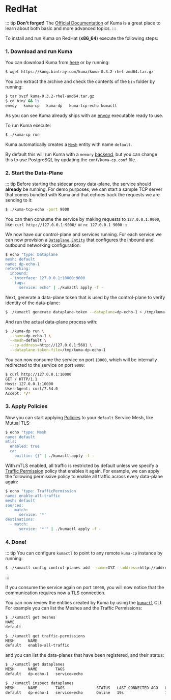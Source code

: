 # RedHat

::: tip
**Don't forget!** The [Official Documentation](../) of Kuma is a great place to learn about both basic and more advanced topics.
:::

To install and run Kuma on RedHat (**x86_64**) execute the following steps:

### 1. Download and run Kuma

You can download Kuma from [here](https://kong.bintray.com/kuma/kuma-0.3.2-rhel-amd64.tar.gz) or by running:

```sh
$ wget https://kong.bintray.com/kuma/kuma-0.3.2-rhel-amd64.tar.gz
```

You can extract the archive and check the contents of the `bin` folder by running:

```sh
$ tar xvzf kuma-0.3.2-rhel-amd64.tar.gz
$ cd bin/ && ls
envoy   kuma-cp   kuma-dp   kuma-tcp-echo kumactl
```

As you can see Kuma already ships with an [envoy](http://envoyproxy.io) executable ready to use.

To run Kuma execute:

```sh
$ ./kuma-cp run
```

Kuma automatically creates a [`Mesh`](../../policies/mesh) entity with name `default`. 

By default this will run Kuma with a `memory` [backend](../../documentation/backends), but you can change this to use PostgreSQL by updating the `conf/kuma-cp.conf` file.

### 2. Start the Data-Plane

::: tip
Before starting the sidecar proxy data-plane, the service should **already** be running. For demo purposes, we can start a sample TCP server that comes bundled with Kuma and that echoes back the requests we are sending to it:

```sh
$ ./kuma-tcp-echo -port 9000
```

You can then consume the service by making requests to `127.0.0.1:9000`, like: `curl http://127.0.0.1:9000/` or `nc 127.0.0.1 9000`
:::

We now have our control-plane and services running. For each service we can now provision a [`Dataplane Entity`](../documentation/dps-and-data-model/#dataplane-entity) that configures the inbound and outbound networking configuration:

```sh
$ echo "type: Dataplane
mesh: default
name: dp-echo-1
networking:
  inbound:
  - interface: 127.0.0.1:10000:9000
    tags:
      service: echo" | ./kumactl apply -f -
```

Next, generate a data-plane token that is used by the control-plane to verify identity of the data-plane:
```sh
$ ./kumactl generate dataplane-token --dataplane=dp-echo-1 > /tmp/kuma-dp-echo-1
```

And run the actual data-plane process with:

```sh
$ ./kuma-dp run \
  --name=dp-echo-1 \
  --mesh=default \
  --cp-address=http://127.0.0.1:5681 \
  --dataplane-token-file=/tmp/kuma-dp-echo-1
```

You can now consume the service on port `10000`, which will be internally redirected to the service on port `9000`:

```sh
$ curl http://127.0.0.1:10000
GET / HTTP/1.1
Host: 127.0.0.1:10000
User-Agent: curl/7.54.0
Accept: */*
```

### 3. Apply Policies

Now you can start applying [Policies](../../policies/introduction) to your `default` Service Mesh, like Mutual TLS:

```sh
$ echo "type: Mesh
name: default
mtls:
  enabled: true 
  ca:
    builtin: {}" | ./kumactl apply -f -
```

With mTLS enabled, all traffic is restricted by default unless we specify a [Traffic Permission](../../policies/traffic-permissions) policy that enables it again. For example, we can apply the following permissive policy to enable all traffic across every data-plane again:

```sh
$ echo "type: TrafficPermission
name: enable-all-traffic
mesh: default
sources:
  - match:
      service: '*'
destinations:
  - match:
      service: '*'" | ./kumactl apply -f -
```

### 4. Done!

::: tip
You can configure `kumactl` to point to any remote `kuma-cp` instance by running:

```sh
$ ./kumactl config control-planes add --name=XYZ --address=http://address.to.kuma:5681
```
:::

If you consume the service again on port `10000`, you will now notice that the communication requires now a TLS connection.

You can now review the entities created by Kuma by using the [`kumactl`](../../documentation/kumactl) CLI. For example you can list the Meshes and the Traffic Permissions:

```sh
$ ./kumactl get meshes
NAME
default

$ ./kumactl get traffic-permissions
MESH      NAME
default   enable-all-traffic
```

and you can list the data-planes that have been registered, and their status:

```sh
$ ./kumactl get dataplanes
MESH      NAME        TAGS
default   dp-echo-1   service=echo

$ ./kumactl inspect dataplanes
MESH      NAME        TAGS              STATUS   LAST CONNECTED AGO   LAST UPDATED AGO   TOTAL UPDATES   TOTAL ERRORS
default   dp-echo-1   service=echo      Online   19s                  18s                2               0
```
